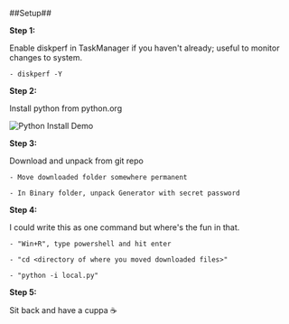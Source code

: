 ##Setup##

**Step 1:**

Enable diskperf in TaskManager if you haven't already; useful to monitor changes to system.

    - diskperf -Y

**Step 2:**

Install python from python.org

![Python Install Demo](install_assets/demo.gif)

**Step 3:**

Download and unpack from git repo

    - Move downloaded folder somewhere permanent

    - In Binary folder, unpack Generator with secret password

**Step 4:**

I could write this as one command but where's the fun in that.

    - "Win+R", type powershell and hit enter

    - "cd <directory of where you moved downloaded files>"

    - "python -i local.py"

**Step 5:**

Sit back and have a cuppa :coffee: